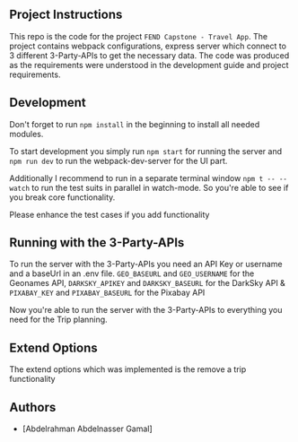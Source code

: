 
## Project Instructions

This repo is the code for the project `FEND Capstone - Travel App`. The project
contains webpack configurations, express server which connect to 3 different
3-Party-APIs to get the necessary data. The code was produced as the
requirements were understood in the development guide and project requirements.

## Development

Don't forget to run `npm install` in the beginning to install all needed modules.

To start development you simply run `npm start` for running the server and
`npm run dev` to run the webpack-dev-server for the UI part.

Additionally I recommend to run in a separate terminal window `npm t -- --watch`
to run the test suits in parallel in watch-mode. So you're able to see if you
break core functionality.

Please enhance the test cases if you add functionality

## Running with the 3-Party-APIs

To run the server with the 3-Party-APIs you need an API Key or username and a
baseUrl in an .env file. `GEO_BASEURL` and `GEO_USERNAME` for the Geonames API,
`DARKSKY_APIKEY` and `DARKSKY_BASEURL` for the DarkSky API & `PIXABAY_KEY` and
`PIXABAY_BASEURL` for the Pixabay API

Now you're able to run the server with the 3-Party-APIs to everything you need
for the Trip planning.

## Extend Options

The extend options which was implemented is the remove a trip functionality

## Authors

* [Abdelrahman Abdelnasser Gamal]
